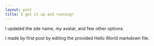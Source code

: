```yaml
---
layout: post
title: I got it up and running!
---
```


I updated the site name, my avatar, and few other options.

I made by first post by editing the provided Hello World markdown file.
